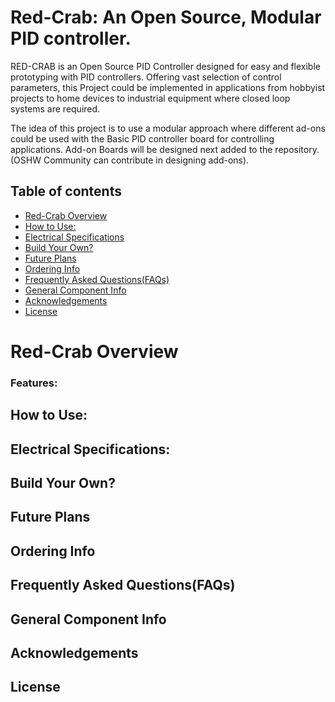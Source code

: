 # Red-Crab: An Open Source, Modular PID controller.
RED-CRAB is an Open Source PID Controller designed for easy and flexible prototyping with PID controllers.
Offering vast selection of control parameters, this Project could be implemented in applications from hobbyist projects to home devices to industrial equipment where closed loop systems are required.

The idea of this project is to use a modular approach where different ad-ons could be used with the Basic PID controller board for controlling applications. Add-on Boards will be designed next added to the repository.
(OSHW Community can contribute in designing add-ons).

## Table of contents
* [Red-Crab Overview](https://github.com/maitesam/OpenADSP/blob/main/README.md#Description)
* [How to Use:](https://github.com/maitesam/OpenADSP/blob/main/README.md#Description)
* [Electrical Specifications](https://github.com/maitesam/OpenADSP/blob/main/README.md#Description)
* [Build Your Own?](https://github.com/maitesam/OpenADSP/blob/main/README.md#block-diagram)
* [Future Plans](https://github.com/maitesam/OpenADSP/blob/main/README.md#Working-Explained)
* [Ordering Info](https://github.com/maitesam/OpenADSP/blob/main/README.md#Ordering-Boards)
* [Frequently Asked Questions(FAQs)](https://github.com/maitesam/OpenADSP/blob/main/README.md#Assembly)
* [General Component Info](https://github.com/maitesam/OpenADSP/blob/main/README.md#Flashing-Firmware)
* [Acknowledgements](https://github.com/maitesam/OpenADSP/blob/main/README.md#Contribution)
* [License](https://github.com/maitesam/OpenADSP/blob/main/README.md#License)

# Red-Crab Overview
### Features:
## How to Use:
## Electrical Specifications:

## Build Your Own?
## Future Plans
## Ordering Info

## Frequently Asked Questions(FAQs)
## General Component Info

## Acknowledgements

## License


